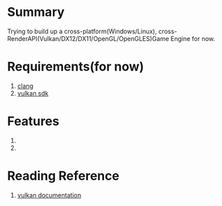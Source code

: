 # Summary
Trying to build up a cross-platform(Windows/Linux), cross-RenderAPI(Vulkan/DX12/DX11/OpenGL/OpenGLES)Game Engine for now.

# Requirements(for now)
1. [clang](https://llvm.org/builds/)
2. [vulkan sdk](https://lunarg.com/vulkan-sdk)

# Features
1.
2.

# Reading Reference
1. [vulkan documentation](https://registry.khronos.org/vulkan/specs/1.2-extensions/html/chap3.html#fundamentals-host-environment)
